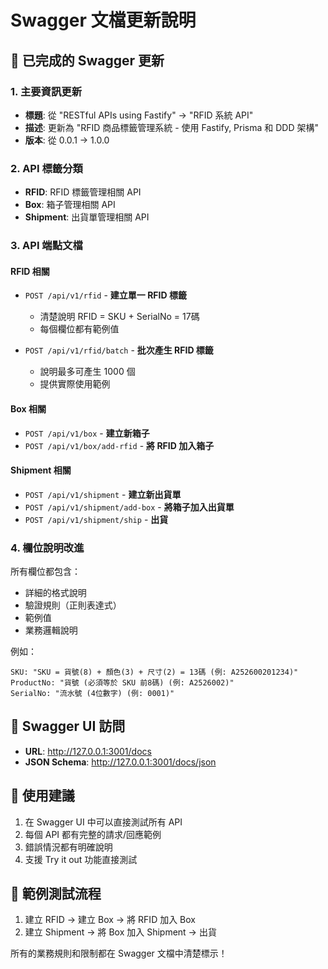# Swagger 文檔更新說明

## 🔄 已完成的 Swagger 更新

### 1. **主要資訊更新**
- **標題**: 從 "RESTful APIs using Fastify" → "RFID 系統 API"
- **描述**: 更新為 "RFID 商品標籤管理系統 - 使用 Fastify, Prisma 和 DDD 架構"
- **版本**: 從 0.0.1 → 1.0.0

### 2. **API 標籤分類**
- **RFID**: RFID 標籤管理相關 API
- **Box**: 箱子管理相關 API
- **Shipment**: 出貨單管理相關 API

### 3. **API 端點文檔**

#### RFID 相關
- `POST /api/v1/rfid` - **建立單一 RFID 標籤**
  - 清楚說明 RFID = SKU + SerialNo = 17碼
  - 每個欄位都有範例值
  
- `POST /api/v1/rfid/batch` - **批次產生 RFID 標籤**
  - 說明最多可產生 1000 個
  - 提供實際使用範例

#### Box 相關
- `POST /api/v1/box` - **建立新箱子**
- `POST /api/v1/box/add-rfid` - **將 RFID 加入箱子**

#### Shipment 相關
- `POST /api/v1/shipment` - **建立新出貨單**
- `POST /api/v1/shipment/add-box` - **將箱子加入出貨單**
- `POST /api/v1/shipment/ship` - **出貨**

### 4. **欄位說明改進**

所有欄位都包含：
- 詳細的格式說明
- 驗證規則（正則表達式）
- 範例值
- 業務邏輯說明

例如：
```
SKU: "SKU = 貨號(8) + 顏色(3) + 尺寸(2) = 13碼 (例: A252600201234)"
ProductNo: "貨號 (必須等於 SKU 前8碼) (例: A2526002)"
SerialNo: "流水號 (4位數字) (例: 0001)"
```

## 📍 Swagger UI 訪問

- **URL**: http://127.0.0.1:3001/docs
- **JSON Schema**: http://127.0.0.1:3001/docs/json

## 🎯 使用建議

1. 在 Swagger UI 中可以直接測試所有 API
2. 每個 API 都有完整的請求/回應範例
3. 錯誤情況都有明確說明
4. 支援 Try it out 功能直接測試

## 📝 範例測試流程

1. 建立 RFID → 建立 Box → 將 RFID 加入 Box
2. 建立 Shipment → 將 Box 加入 Shipment → 出貨

所有的業務規則和限制都在 Swagger 文檔中清楚標示！